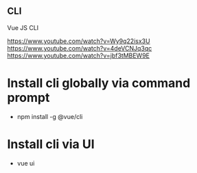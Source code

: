 ## CLI
Vue JS CLI

https://www.youtube.com/watch?v=Wy9q22isx3U
https://www.youtube.com/watch?v=4deVCNJq3qc
https://www.youtube.com/watch?v=jbf3tMBEW9E

# Install cli globally via command prompt
- npm install -g @vue/cli

# Install cli via UI
- vue ui



